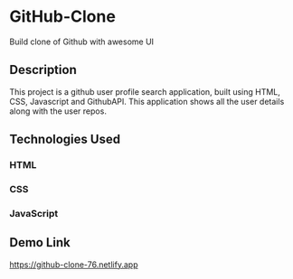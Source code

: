 # GitHub-Clone

  Build clone of Github with awesome UI

## Description
  
  This project is a github user profile search application, built using HTML, CSS, Javascript and GithubAPI. This application shows all the user details along with 
  the user repos.
  
## Technologies Used

  ### HTML
  ### CSS
  ### JavaScript
  ##

## Demo Link

  https://github-clone-76.netlify.app
